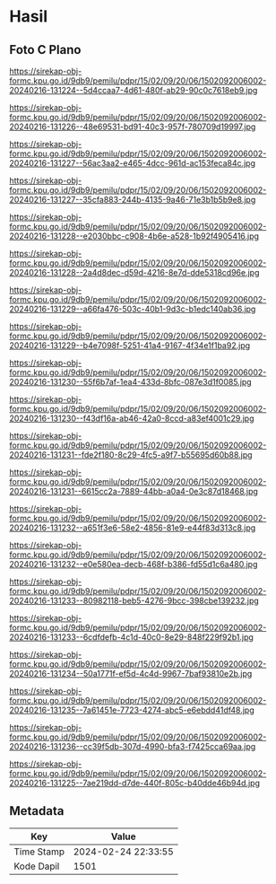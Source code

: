 # Hasil

## Foto C Plano

https://sirekap-obj-formc.kpu.go.id/9db9/pemilu/pdpr/15/02/09/20/06/1502092006002-20240216-131224--5d4ccaa7-4d61-480f-ab29-90c0c7618eb9.jpg

https://sirekap-obj-formc.kpu.go.id/9db9/pemilu/pdpr/15/02/09/20/06/1502092006002-20240216-131226--48e69531-bd91-40c3-957f-780709d19997.jpg

https://sirekap-obj-formc.kpu.go.id/9db9/pemilu/pdpr/15/02/09/20/06/1502092006002-20240216-131227--56ac3aa2-e465-4dcc-961d-ac153feca84c.jpg

https://sirekap-obj-formc.kpu.go.id/9db9/pemilu/pdpr/15/02/09/20/06/1502092006002-20240216-131227--35cfa883-244b-4135-9a46-71e3b1b5b9e8.jpg

https://sirekap-obj-formc.kpu.go.id/9db9/pemilu/pdpr/15/02/09/20/06/1502092006002-20240216-131228--e2030bbc-c908-4b6e-a528-1b92f4905416.jpg

https://sirekap-obj-formc.kpu.go.id/9db9/pemilu/pdpr/15/02/09/20/06/1502092006002-20240216-131228--2a4d8dec-d59d-4216-8e7d-dde5318cd96e.jpg

https://sirekap-obj-formc.kpu.go.id/9db9/pemilu/pdpr/15/02/09/20/06/1502092006002-20240216-131229--a66fa476-503c-40b1-9d3c-b1edc140ab36.jpg

https://sirekap-obj-formc.kpu.go.id/9db9/pemilu/pdpr/15/02/09/20/06/1502092006002-20240216-131229--b4e7098f-5251-41a4-9167-4f34e1f1ba92.jpg

https://sirekap-obj-formc.kpu.go.id/9db9/pemilu/pdpr/15/02/09/20/06/1502092006002-20240216-131230--55f6b7af-1ea4-433d-8bfc-087e3d1f0085.jpg

https://sirekap-obj-formc.kpu.go.id/9db9/pemilu/pdpr/15/02/09/20/06/1502092006002-20240216-131230--f43df16a-ab46-42a0-8ccd-a83ef4001c29.jpg

https://sirekap-obj-formc.kpu.go.id/9db9/pemilu/pdpr/15/02/09/20/06/1502092006002-20240216-131231--fde2f180-8c29-4fc5-a9f7-b55695d60b88.jpg

https://sirekap-obj-formc.kpu.go.id/9db9/pemilu/pdpr/15/02/09/20/06/1502092006002-20240216-131231--6615cc2a-7889-44bb-a0a4-0e3c87d18468.jpg

https://sirekap-obj-formc.kpu.go.id/9db9/pemilu/pdpr/15/02/09/20/06/1502092006002-20240216-131232--a651f3e6-58e2-4856-81e9-e44f83d313c8.jpg

https://sirekap-obj-formc.kpu.go.id/9db9/pemilu/pdpr/15/02/09/20/06/1502092006002-20240216-131232--e0e580ea-decb-468f-b386-fd55d1c6a480.jpg

https://sirekap-obj-formc.kpu.go.id/9db9/pemilu/pdpr/15/02/09/20/06/1502092006002-20240216-131233--80982118-beb5-4276-9bcc-398cbe139232.jpg

https://sirekap-obj-formc.kpu.go.id/9db9/pemilu/pdpr/15/02/09/20/06/1502092006002-20240216-131233--6cdfdefb-4c1d-40c0-8e29-848f229f92b1.jpg

https://sirekap-obj-formc.kpu.go.id/9db9/pemilu/pdpr/15/02/09/20/06/1502092006002-20240216-131234--50a1771f-ef5d-4c4d-9967-7baf93810e2b.jpg

https://sirekap-obj-formc.kpu.go.id/9db9/pemilu/pdpr/15/02/09/20/06/1502092006002-20240216-131235--7a61451e-7723-4274-abc5-e6ebdd41df48.jpg

https://sirekap-obj-formc.kpu.go.id/9db9/pemilu/pdpr/15/02/09/20/06/1502092006002-20240216-131236--cc39f5db-307d-4990-bfa3-f7425cca69aa.jpg

https://sirekap-obj-formc.kpu.go.id/9db9/pemilu/pdpr/15/02/09/20/06/1502092006002-20240216-131225--7ae219dd-d7de-440f-805c-b40dde46b94d.jpg


## Metadata

| Key        | Value               |
| ---------- | ------------------- |
| Time Stamp | 2024-02-24 22:33:55 |
| Kode Dapil | 1501                |



